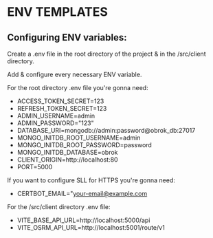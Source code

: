 # ENV TEMPLATES

## Configuring ENV variables:

Create a .env file in the root directory of the project & in the /src/client directory. <br>

Add & configure every necessary ENV variable. <br>

For the root directory .env file you're gonna need:
- ACCESS_TOKEN_SECRET=123
- REFRESH_TOKEN_SECRET=123
- ADMIN_USERNAME=admin
- ADMIN_PASSWORD="123"
- DATABASE_URI=mongodb://admin:password@obrok_db:27017
- MONGO_INITDB_ROOT_USERNAME=admin
- MONGO_INITDB_ROOT_PASSWORD=password
- MONGO_INITDB_DATABASE=obrok
- CLIENT_ORIGIN=http://localhost:80
- PORT=5000

If you want to configure SLL for HTTPS you're gonna need:
- CERTBOT_EMAIL="your-email@example.com

For the /src/client directory .env file:
- VITE_BASE_API_URL=http://localhost:5000/api
- VITE_OSRM_API_URL=http://localhost:5001/route/v1